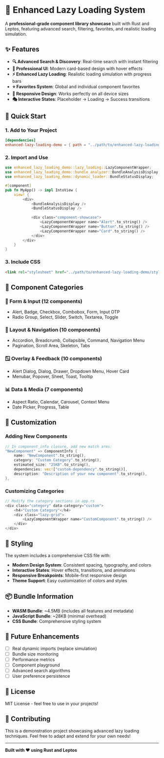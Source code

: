 # 🚀 Enhanced Lazy Loading System

A **professional-grade component library showcase** built with Rust and Leptos, featuring advanced search, filtering, favorites, and realistic loading simulation.

## ✨ Features

- **🔍 Advanced Search & Discovery**: Real-time search with instant filtering
- **🎨 Professional UI**: Modern card-based design with hover effects
- **⚡ Enhanced Lazy Loading**: Realistic loading simulation with progress bars
- **⭐ Favorites System**: Global and individual component favorites
- **📱 Responsive Design**: Works perfectly on all device sizes
- **🎭 Interactive States**: Placeholder → Loading → Success transitions

## 🚀 Quick Start

### 1. Add to Your Project

```toml
[dependencies]
enhanced-lazy-loading-demo = { path = "../path/to/enhanced-lazy-loading-demo" }
```

### 2. Import and Use

```rust
use enhanced_lazy_loading_demo::lazy_loading::LazyComponentWrapper;
use enhanced_lazy_loading_demo::bundle_analyzer::BundleAnalysisDisplay;
use enhanced_lazy_loading_demo::dynamic_loader::BundleStatusDisplay;

#[component]
pub fn MyApp() -> impl IntoView {
    view! {
        <div>
            <BundleAnalysisDisplay />
            <BundleStatusDisplay />
            
            <div class="component-showcase">
                <LazyComponentWrapper name="Alert".to_string() />
                <LazyComponentWrapper name="Button".to_string() />
                <LazyComponentWrapper name="Card".to_string() />
            </div>
        </div>
    }
}
```

### 3. Include CSS

```html
<link rel="stylesheet" href="../path/to/enhanced-lazy-loading-demo/style/optimization.css">
```

## 🎯 Component Categories

### 📝 Form & Input (12 components)
- Alert, Badge, Checkbox, Combobox, Form, Input OTP
- Radio Group, Select, Slider, Switch, Textarea, Toggle

### 🧭 Layout & Navigation (10 components)
- Accordion, Breadcrumb, Collapsible, Command, Navigation Menu
- Pagination, Scroll Area, Skeleton, Tabs

### 🪟 Overlay & Feedback (10 components)
- Alert Dialog, Dialog, Drawer, Dropdown Menu, Hover Card
- Menubar, Popover, Sheet, Toast, Tooltip

### 📊 Data & Media (7 components)
- Aspect Ratio, Calendar, Carousel, Context Menu
- Date Picker, Progress, Table

## 🔧 Customization

### Adding New Components

```rust
// In component_info closure, add new match arms:
"NewComponent" => ComponentInfo {
    name: "NewComponent".to_string(),
    category: "Custom Category".to_string(),
    estimated_size: "25KB".to_string(),
    dependencies: vec!["custom-dependency".to_string()],
    description: "Description of your new component".to_string(),
},
```

### Customizing Categories

```rust
// Modify the category sections in app.rs
<div class="category" data-category="custom">
    <h4>"Custom Category"</h4>
    <div class="lazy-grid">
        <LazyComponentWrapper name="CustomComponent".to_string() />
    </div>
</div>
```

## 🎨 Styling

The system includes a comprehensive CSS file with:
- **Modern Design System**: Consistent spacing, typography, and colors
- **Interactive States**: Hover effects, transitions, and animations
- **Responsive Breakpoints**: Mobile-first responsive design
- **Theme Support**: Easy customization of colors and styles

## 📦 Bundle Information

- **WASM Bundle**: ~4.5MB (includes all features and metadata)
- **JavaScript Bundle**: ~28KB (minimal overhead)
- **CSS Bundle**: Comprehensive styling system

## 🔮 Future Enhancements

- [ ] Real dynamic imports (replace simulation)
- [ ] Bundle size monitoring
- [ ] Performance metrics
- [ ] Component playground
- [ ] Advanced search algorithms
- [ ] User preference persistence

## 📄 License

MIT License - feel free to use in your projects!

## 🤝 Contributing

This is a demonstration project showcasing advanced lazy loading techniques. Feel free to adapt and extend for your own needs!

---

**Built with ❤️ using Rust and Leptos**
